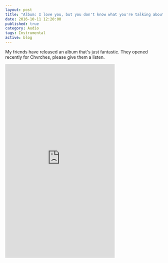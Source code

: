 ```yaml
---
layout: post
title: "Album: I love you, but you don't know what you're talking about by MRCH"
date: 2016-10-11 12:20:00
published: true
category: Audio
tags: Instrumental
active: blog
---
```


My friends have released an album that's just fantastic. They opened recently for Chvrches, please give them a listen.

<iframe style="border: 0; width: 350px; height: 621px;" src="https://bandcamp.com/EmbeddedPlayer/album=228720388/size=large/bgcol=ffffff/linkcol=de270f/transparent=true/" seamless><a href="http://mrchmusic.bandcamp.com/album/i-love-you-but-you-dont-know-what-youre-talking-about">I Love You, but You Don&#39;t Know What You&#39;re Talking About by MRCH</a></iframe>
